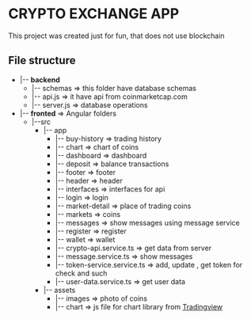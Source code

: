 # **CRYPTO EXCHANGE APP** 

This project was created just for fun, that does not use blockchain

## File structure

- |-- **backend** 
    - |-- schemas => this folder have database schemas
    - |-- api.js => it have api from coinmarketcap.com 
    - |-- server.js => database operations 
- |-- **fronted** => Angular folders
    - |--src
       - |-- app
            - |-- buy-history => trading history
            - |-- chart => chart of coins
            - |-- dashboard => dashboard
            - |-- deposit => balance transactions
            - |-- footer => footer
            - |-- header => header 
            - |-- interfaces => interfaces for api 
            - |-- login => login
            - |-- market-detail => place of trading coins
            - |-- markets => coins
            - |-- messages => show messages using message service
            - |-- register => register
            - |-- wallet => wallet
            - |-- crypto-api.service.ts => get data from server
            - |-- message.service.ts => show messages 
            - |-- token-service.service.ts => add, update , get token for check and such
            - |-- user-data.service.ts => get user data
        - |-- assets
            - |-- images => photo of coins 
            - |-- chart => js file for chart library from [Tradingview](https://www.tradingview.com/widget/advanced-chart/)  


        
